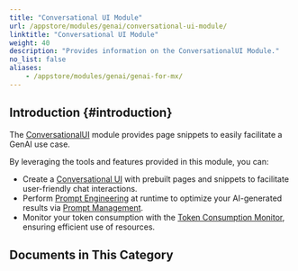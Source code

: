 ```yaml
---
title: "Conversational UI Module"
url: /appstore/modules/genai/conversational-ui-module/
linktitle: "Conversational UI Module"
weight: 40
description: "Provides information on the ConversationalUI Module."
no_list: false
aliases:
    - /appstore/modules/genai/genai-for-mx/
---
```


## Introduction {#introduction}

The [ConversationalUI](https://marketplace.mendix.com/link/component/239450) module provides page snippets to easily facilitate a GenAI use case. 

By leveraging the tools and features provided in this module, you can:

* Create a [Conversational UI](/appstore/modules/genai/conversational-ui-module/conversational-ui/) with prebuilt pages and snippets to facilitate user-friendly chat interactions.
* Perform [Prompt Engineering](/appstore/modules/genai/prompt-engineering/) at runtime to optimize your AI-generated results via [Prompt Management](/appstore/modules/genai/conversational-ui/prompt-management/).
* Monitor your token consumption with the [Token Consumption Monitor](/appstore/modules/genai/conversational-ui-module/conversational-ui/#snippet-token-monitor), ensuring efficient use of resources.

## Documents in This Category
